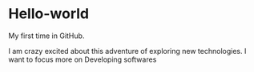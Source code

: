 # Hello-world
My first time in GitHub.

I am crazy excited about this adventure of exploring new technologies.
I want to focus more on Developing softwares
